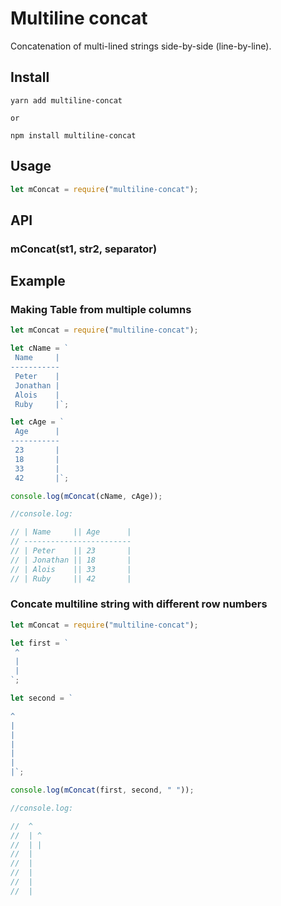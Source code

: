 # Multiline concat

Concatenation of multi-lined strings side-by-side (line-by-line).

## Install

```shell
yarn add multiline-concat

or

npm install multiline-concat
```

## Usage

```js
let mConcat = require("multiline-concat");
```

## API

### mConcat(st1, str2, separator)

## Example

### Making Table from multiple columns

```js
let mConcat = require("multiline-concat");

let cName = `
 Name     |
-----------
 Peter    |
 Jonathan |
 Alois    |
 Ruby     |`;

let cAge = `
 Age      |
-----------
 23       |
 18       |
 33       |
 42       |`;

console.log(mConcat(cName, cAge));

//console.log:

// | Name     || Age      |
// ------------------------
// | Peter    || 23       |
// | Jonathan || 18       |
// | Alois    || 33       |
// | Ruby     || 42       |

```

### Concate multiline string with different row numbers

```js
let mConcat = require("multiline-concat");

let first = `
 ^
 |
 |
`;

let second = `

^
|
|
|
|
|
|`;

console.log(mConcat(first, second, " "));

//console.log:

//  ^ 
//  | ^
//  | |
//  |
//  |
//  |
//  |
//  |
```
